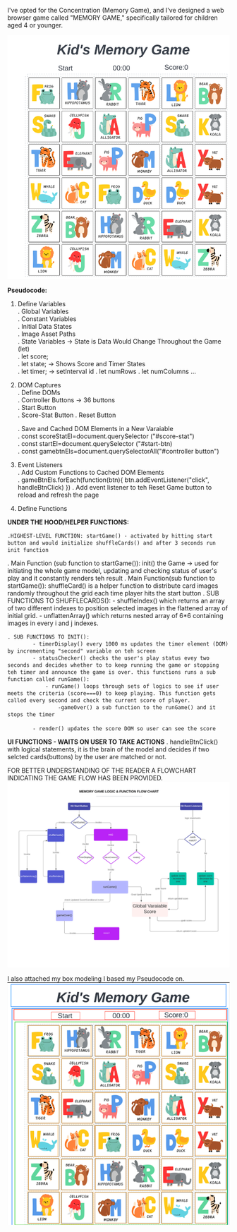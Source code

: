 I've opted for the Concentration (Memory Game), and I've designed a web browser game called "MEMORY GAME," specifically tailored for children aged 4 or younger.

![Alt text](./images/Project%20Wireframe.jpeg)

**Pseudocode:**

1. Define Variables  
   . Global Variables  
   . Constant Variables  
   . Initial Data States  
   . Image Asset Paths  
   . State Variables -> State is Data Would Change Throughout the Game (let)  
   . let score;  
   . let state; -> Shows Score and Timer States  
   . let timer; -> setInterval id
   . let numRows
   . let numColumns
   ...

2. DOM Captures  
    . Define DOMs  
    . Controller Buttons -> 36 buttons  
    . Start Button  
    . Score-Stat Button
   . Reset Button

   . Save and Cached DOM Elements in a New Varaiable  
    . const scoreStatEl=document.querySelector ("#score-stat")  
    . const startEl=document.querySelector ("#start-btn)  
    . const gamebtnEls=document.querySelectorAll("#controller button")

3. Event Listeners  
   . Add Custom Functions to Cached DOM Elements  
    . gameBtnEls.forEach(function(btn){
   btn.addEventListener("click", handleBtnClick)
   })
   . Add event listener to teh Reset Game button to reload and refresh the page

4. Define Functions

**UNDER THE HOOD/HELPER FUNCTIONS:**

    .HIGHEST-LEVEL FUNCTION: startGame() - activated by hitting start button and would initialize shuffleCards() and after 3 seconds run init function

. Main Function (sub function to startGame()): init() the Game -> used for initiating the whole game model, updating and checking status of user's play and it constantly renders teh result
. Main Function(sub function to startGame()): shuffleCard() is a helper function to distribute card images randomly throughout the grid each time player hits the start button
. SUB FUNCTIONS TO SHUFFLECARDS(): - shuffleIndex() which returns an array of two different indexes to position selected images in the flattened array of initial grid. - unflattenArray() which returns nested array of 6\*6 containing images in every i and j indexes.

    . SUB FUNCTIONS TO INIT():
            - timerDisplay() every 1000 ms updates the timer element (DOM) by incrementing "second" variable on teh screen
            - statusChecker() checks the user's play status evey two seconds and decides whether to to keep running the game or stopping teh timer and announce the game is over. this functions runs a sub function called runGame():
                - runGame() loops through sets of logics to see if user meets the criteria (score===0) to keep playing. This function gets called every second and check the current score of player.
                    -gameOver() a sub function to the runGame() and it stops the timer

            - render() updates the score DOM so user can see the score

**UI FUNCTIONS - WAITS ON USER TO TAKE ACTIONS**
. handleBtnClick() with logical statements, it is the brain of the model and decides if two selcted cards(buttons) by the user are matched or not.

FOR BETTER UNDERSTANDING OF THE READER A FLOWCHART INDICATING THE GAME FLOW HAS BEEN PROVIDED.
![Alt text](./images/Conversation%20tree%20example.jpeg)

I also attached my box modeling I based my Pseudocode on.
![Alt text](./images/BOXING%20MODEL.png)
